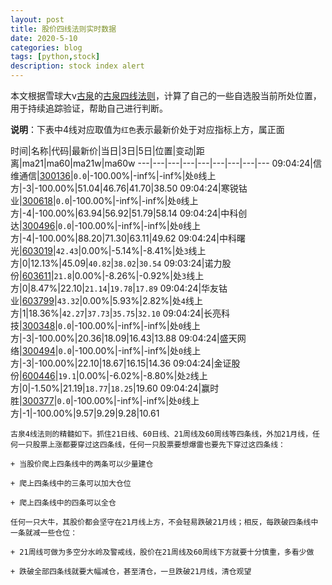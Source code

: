 ```yaml
---
layout: post
title: 股价四线法则实时数据
date: 2020-5-10
categories: blog
tags: [python,stock]
description: stock index alert
---
```



本文根据雪球大v[古泉](https://xueqiu.com/u/7148646888)的[古泉四线法则](https://xueqiu.com/7148646888/130498192)，计算了自己的一些自选股当前所处位置，用于持续追踪验证，帮助自己进行判断。

**说明**：下表中4线对应取值为`红色`表示最新价处于对应指标上方，属正面

时间|名称|代码|最新价|当日|3日|5日|位置|变动|距离|ma21|ma60|ma21w|ma60w
---|---|---|---|---|---|---|---|---
09:04:24|信维通信|[300136](https://xueqiu.com/S/SZ300136)|`0.0`|-100.00%|-inf%|-inf%|处`0`线上方|-3|-100.00%|51.04|46.76|41.70|38.50
09:04:24|寒锐钴业|[300618](https://xueqiu.com/S/SZ300618)|`0.0`|-100.00%|-inf%|-inf%|处`0`线上方|-4|-100.00%|63.94|56.92|51.79|58.14
09:04:24|中科创达|[300496](https://xueqiu.com/S/SZ300496)|`0.0`|-100.00%|-inf%|-inf%|处`0`线上方|-4|-100.00%|88.20|71.30|63.11|49.62
09:04:24|中科曙光|[603019](https://xueqiu.com/S/SH603019)|`42.43`|0.00%|-5.14%|-8.41%|处`3`线上方|0|12.13%|45.09|`40.82`|`38.02`|`30.54`
09:03:24|诺力股份|[603611](https://xueqiu.com/S/SH603611)|`21.8`|0.00%|-8.26%|-0.92%|处`3`线上方|0|8.47%|22.10|`21.14`|`19.78`|`17.89`
09:04:24|华友钴业|[603799](https://xueqiu.com/S/SH603799)|`43.32`|0.00%|5.93%|2.82%|处`4`线上方|1|18.36%|`42.27`|`37.73`|`35.75`|`32.10`
09:04:24|长亮科技|[300348](https://xueqiu.com/S/SZ300348)|`0.0`|-100.00%|-inf%|-inf%|处`0`线上方|-3|-100.00%|20.36|18.09|16.43|13.88
09:04:24|盛天网络|[300494](https://xueqiu.com/S/SZ300494)|`0.0`|-100.00%|-inf%|-inf%|处`0`线上方|-3|-100.00%|22.10|18.67|16.15|14.36
09:04:24|金证股份|[600446](https://xueqiu.com/S/SH600446)|`19.1`|0.00%|-6.02%|-8.80%|处`2`线上方|0|-1.50%|21.19|`18.77`|`18.25`|19.60
09:04:24|赢时胜|[300377](https://xueqiu.com/S/SZ300377)|`0.0`|-100.00%|-inf%|-inf%|处`0`线上方|-1|-100.00%|9.57|9.29|9.28|10.61

```
古泉4线法则的精髓如下。抓住21日线、60日线、21周线及60周线等四条线，外加21月线，任何一只股票上涨都要穿过这四条线，任何一只股票要想爆雷也要先下穿过这四条线：

+ 当股价爬上四条线中的两条可以少量建仓

+ 爬上四条线中的三条可以加大仓位

+ 爬上四条线中的四条可以全仓

任何一只大牛，其股价都会坚守在21月线上方，不会轻易跌破21月线；相反，每跌破四条线中一条就减一些仓位：

+ 21周线可做为多空分水岭及警戒线，股价在21周线及60周线下方就要十分慎重，多看少做

+ 跌破全部四条线就要大幅减仓，甚至清仓，一旦跌破21月线，清仓观望
```